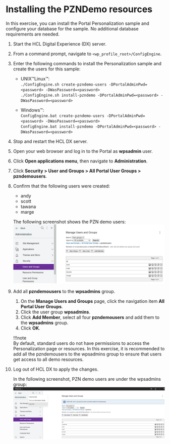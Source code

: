 # Installing the PZNDemo resources

In this exercise, you can install the Portal Personalization sample and configure your database for the sample. No additional database requirements are needed.

1. Start the HCL Digital Experience (DX) server.

2. From a command prompt, navigate to `<wp_profile_root>/ConfigEngine`.

3. Enter the following commands to install the Personalization sample and create the users for this sample:

    - UNIX™Linux™:  
        `./ConfigEngine.sh create-pzndemo-users -DPortalAdminPwd=<password> -DWasPassword=<password>`  
        `./ConfigEngine.sh install-pzndemo -DPortalAdminPwd=<password> -DWasPassword=<password>`  

    - Windows™:  
        `ConfigEngine.bat create-pzndemo-users -DPortalAdminPwd=<password> -DWasPassword=<password>`  
        `ConfigEngine.bat install-pzndemo -DPortalAdminPwd=<password> -DWasPassword=<password>`  

4. Stop and restart the HCL DX server.

5. Open your web browser and log in to the Portal as **wpsadmin** user.

6. Click **Open applications menu**, then navigate to **Administration**.

7. Click **Security > User and Groups > All Portal User Groups > pzndemousers**.

8. Confirm that the following users were created:

    - andy  
    - scott
    - tawana
    - marge  

    The following screenshot shows the PZN demo users:
    ![PZN Demo Users](./images/pzndemo_users.png)

9. Add all **pzndemousers** to the **wpsadmins** group.

    1. On the **Manage Users and Groups** page, click the navigation item **All Portal User Groups**.  
    2. Click the user group **wpsadmins**.  
    3. Click **Add Member**, select all four **pzndemousers** and add them to the **wpsadmins** group.  
    4. Click **OK**.  

    !!!note  
        By default, standard users do not have permissions to access the Personalization page or resources. In this exercise, it is recommended to add all the pzndemousers to the wpsadmins group to ensure that users get access to all demo resources.  

10. Log out of HCL DX to apply the changes.

    In the following screenshot, PZN demo users are under the wpsadmins group:
    ![Adding the PZN Demo users to the wpsadmins group](./images/pzndemo_users_wpsadmins_group.png)  
